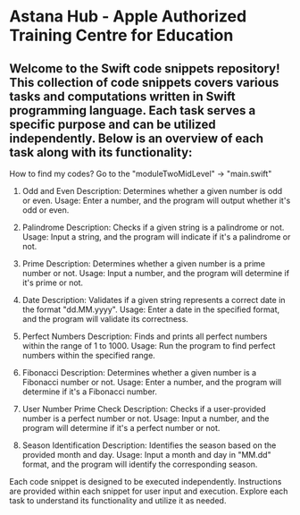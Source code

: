 # Astana Hub - Apple Authorized Training Centre for Education

## Welcome to the Swift code snippets repository! This collection of code snippets covers various tasks and computations written in Swift programming language. Each task serves a specific purpose and can be utilized independently. Below is an overview of each task along with its functionality:

How to find my codes?
Go to the "moduleTwoMidLevel" -> "main.swift"


1. Odd and Even
Description: Determines whether a given number is odd or even.
Usage: Enter a number, and the program will output whether it's odd or even.

2. Palindrome
Description: Checks if a given string is a palindrome or not.
Usage: Input a string, and the program will indicate if it's a palindrome or not.

3. Prime
Description: Determines whether a given number is a prime number or not.
Usage: Input a number, and the program will determine if it's prime or not.

4. Date
Description: Validates if a given string represents a correct date in the format "dd.MM.yyyy".
Usage: Enter a date in the specified format, and the program will validate its correctness.

5. Perfect Numbers
Description: Finds and prints all perfect numbers within the range of 1 to 1000.
Usage: Run the program to find perfect numbers within the specified range.

6. Fibonacci
Description: Determines whether a given number is a Fibonacci number or not.
Usage: Enter a number, and the program will determine if it's a Fibonacci number.

7. User Number Prime Check
Description: Checks if a user-provided number is a perfect number or not.
Usage: Input a number, and the program will determine if it's a perfect number or not.

8. Season Identification
Description: Identifies the season based on the provided month and day.
Usage: Input a month and day in "MM.dd" format, and the program will identify the corresponding season.

Each code snippet is designed to be executed independently. Instructions are provided within each snippet for user input and execution. Explore each task to understand its functionality and utilize it as needed.
